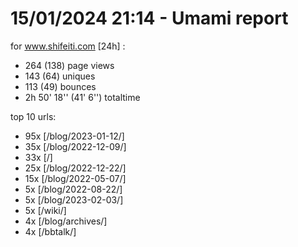 # 15/01/2024 21:14 - Umami report
for www.shifeiti.com [24h] :

 - 264 (138) page views
 - 143 (64) uniques
 - 113 (49) bounces
 - 2h 50' 18'' (41' 6'') totaltime


top 10 urls:
 - 95x [/blog/2023-01-12/]
 - 35x [/blog/2022-12-09/]
 - 33x [/]
 - 25x [/blog/2022-12-22/]
 - 15x [/blog/2022-05-07/]
 - 5x [/blog/2022-08-22/]
 - 5x [/blog/2023-02-03/]
 - 5x [/wiki/]
 - 4x [/blog/archives/]
 - 4x [/bbtalk/]


